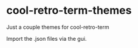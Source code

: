 # cool-retro-term-themes
Just a couple themes for cool-retro-term

Import the .json files via the gui.
